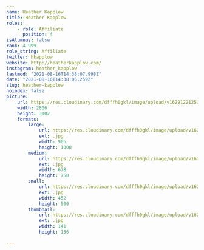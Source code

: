 ```yaml
---
name: Heather Kapplow
title: Heather Kapplow
roles:
    - role: Affiliate
      position: 4
isAlumnus: false
rank: 4.999
role_string: Affiliate
twitter: hkapplow
website: http://heatherkapplow.com/
instagram: heather_kapplow
lastmod: "2021-08-16T14:38:07.998Z"
date: "2021-08-16T14:38:06.259Z"
slug: heather-kapplow
noindex: false
picture:
    url: https://res.cloudinary.com/dfffh0gkl/image/upload/v1629122125/heather_262a613934.jpg
    width: 2806
    height: 3102
    formats:
        large:
            url: https://res.cloudinary.com/dfffh0gkl/image/upload/v1629122127/large_heather_262a613934.jpg
            ext: .jpg
            width: 905
            height: 1000
        medium:
            url: https://res.cloudinary.com/dfffh0gkl/image/upload/v1629122127/medium_heather_262a613934.jpg
            ext: .jpg
            width: 678
            height: 750
        small:
            url: https://res.cloudinary.com/dfffh0gkl/image/upload/v1629122127/small_heather_262a613934.jpg
            ext: .jpg
            width: 452
            height: 500
        thumbnail:
            url: https://res.cloudinary.com/dfffh0gkl/image/upload/v1629122126/thumbnail_heather_262a613934.jpg
            ext: .jpg
            width: 141
            height: 156

---
```

